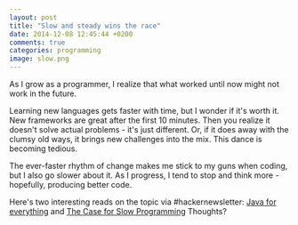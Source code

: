```yaml
---
layout: post
title: "Slow and steady wins the race"
date: 2014-12-08 12:45:44 +0200
comments: true
categories: programming
image: slow.png
---
```


As I grow as a programmer, I realize that what worked until now might not work in the future. 

Learning new languages gets faster with time, but I wonder if it's worth it. New frameworks are great after the first 10 minutes. Then you realize it doesn't solve actual problems - it's just different. Or, if it does away with the clumsy old ways, it brings new challenges into the mix. This dance is becoming tedious.

The ever-faster rhythm of change makes me stick to my guns when coding, but I also go slower about it. As I progress, I tend to stop and think more - hopefully, producing better code.

Here's two interesting reads on the topic via #hackernewsletter: [Java for everything](http://buff.ly/1G4G1UO) and [The Case for Slow Programming](http://buff.ly/1w2ohX7)
Thoughts?
